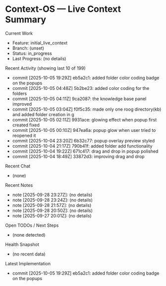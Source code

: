 # Context-OS — Live Context Summary

Current Work
- Feature: initial_live_context
- Branch: (unset)
- Status: in_progress
- Last Progress: (no details)

Recent Activity (showing last 10 of 199)
- commit [2025-10-05 19:29Z] eb5a2c1: added folder color coding badge on the popups
- commit [2025-10-05 04:48Z] 5b2be23: added color coding for the folders
- commit [2025-10-05 04:11Z] 9ca2087: the knowledge base panel improved
- commit [2025-10-05 03:04Z] f0f5c35: made only one roog directory(kb) and added folder creation in g
- commit [2025-10-05 02:11Z] 9931ace: glowing effect when popup first created fixed
- commit [2025-10-05 00:10Z] 947ea6a: popup glow when user tried to reopened it
- commit [2025-10-04 23:20Z] 6b32c77: popup overlay preview styled
- commit [2025-10-04 21:17Z] 790b41f: added folder add functionality
- commit [2025-10-04 19:22Z] 671c417: drag and drop in popup polished
- commit [2025-10-04 18:49Z] 33872d3: improving drag and drop

Recent Chat
- (none)

Recent Notes
- note [2025-09-28 23:27Z]: (no details)
- note [2025-09-28 23:24Z]: (no details)
- note [2025-09-28 21:57Z]: (no details)
- note [2025-09-28 20:50Z]: (no details)
- note [2025-09-27 20:01Z]: (no details)

Open TODOs / Next Steps
- (none detected)

Health Snapshot
- (no recent data)

Latest Implementation
- commit [2025-10-05 19:29Z] eb5a2c1: added folder color coding badge on the popups
